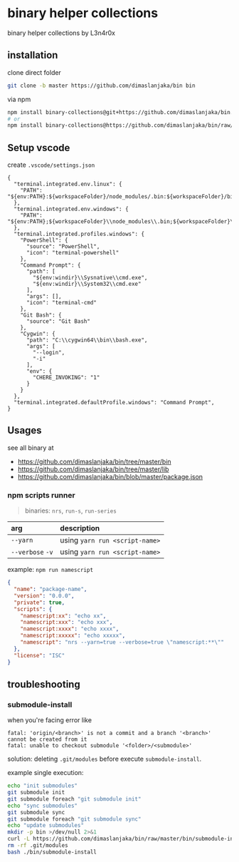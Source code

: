# binary helper collections
binary helper collections by L3n4r0x

## installation

clone direct folder
```bash
git clone -b master https://github.com/dimaslanjaka/bin bin
```

via npm
```bash
npm install binary-collections@git+https://github.com/dimaslanjaka/bin.git
# or
npm install binary-collections@https://github.com/dimaslanjaka/bin/raw/master/releases/bin.tgz
```

## Setup vscode
create `.vscode/settings.json`
```jsonc
{
  "terminal.integrated.env.linux": {
    "PATH": "${env:PATH}:${workspaceFolder}/node_modules/.bin:${workspaceFolder}/bin"
  },
  "terminal.integrated.env.windows": {
    "PATH": "${env:PATH};${workspaceFolder}\\node_modules\\.bin;${workspaceFolder}\\bin"
  },
  "terminal.integrated.profiles.windows": {
    "PowerShell": {
      "source": "PowerShell",
      "icon": "terminal-powershell"
    },
    "Command Prompt": {
      "path": [
        "${env:windir}\\Sysnative\\cmd.exe",
        "${env:windir}\\System32\\cmd.exe"
      ],
      "args": [],
      "icon": "terminal-cmd"
    },
    "Git Bash": {
      "source": "Git Bash"
    },
    "Cygwin": {
      "path": "C:\\cygwin64\\bin\\bash.exe",
      "args": [
        "--login",
        "-i"
      ],
      "env": {
        "CHERE_INVOKING": "1"
      }
    }
  },
  "terminal.integrated.defaultProfile.windows": "Command Prompt",
}
```

## Usages

see all binary at
- https://github.com/dimaslanjaka/bin/tree/master/bin
- https://github.com/dimaslanjaka/bin/tree/master/lib
- https://github.com/dimaslanjaka/bin/blob/master/package.json

### npm scripts runner

> binaries: `nrs`, `run-s`, `run-series`

| arg | description |
| :--- | :--- |
| `--yarn` | using `yarn run <script-name>` |
| `--verbose` `-v` | using `yarn run <script-name>` |

example: `npm run namescript`

```json
{
  "name": "package-name",
  "version": "0.0.0",
  "private": true,
  "scripts": {
    "namescript:xx": "echo xx",
    "namescript:xxx": "echo xxx",
    "namescript:xxxx": "echo xxxx",
    "namescript:xxxxx": "echo xxxxx",
    "namescript": "nrs --yarn=true --verbose=true \"namescript:**\""
  },
  "license": "ISC"
}
```

## troubleshooting
### submodule-install

when you're facing error like
```log
fatal: 'origin/<branch>' is not a commit and a branch '<branch>' cannot be created from it
fatal: unable to checkout submodule '<folder>/<submodule>'
```

solution: deleting `.git/modules` before execute `submodule-install`.

example single execution:
```bash
echo "init submodules"
git submodule init
git submodule foreach "git submodule init"
echo "sync submodules"
git submodule sync
git submodule foreach "git submodule sync"
echo "update submodules"
mkdir -p bin >/dev/null 2>&1
curl -L https://github.com/dimaslanjaka/bin/raw/master/bin/submodule-install > bin/submodule-install
rm -rf .git/modules
bash ./bin/submodule-install
```
